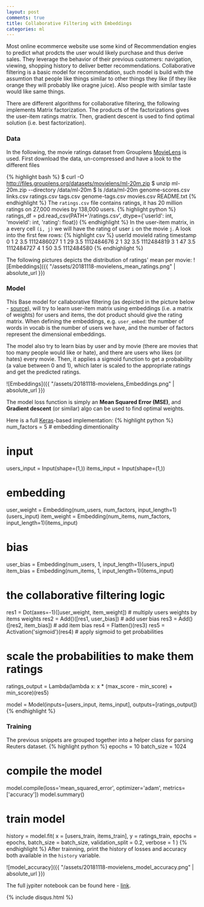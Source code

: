 ```yaml
---
layout: post
comments: true
title: Collaborative Filtering with Embeddings
categories: ml
---
```


Most online ecommerce website use some kind of Recommendation engies to predict what prodcts the user would likely purchase and thus derive sales. They leverage the behavior of their previous customers: navigation, viewing, shopping history to deliver better recommendations. Collaborative filtering is a basic model for recommendation, such model is build with the assumtion that people like things similar to other things they like (if they like orange they will probably like oragne juice). Also people with similar taste would like same things.

There are different algorithms for collaborative filtering, the following implements Matrix factorization. The products of the factorizations gives the user-item ratings matrix. Then, gradient descent is used to find optimal solution (i.e. best factorization).

### Data
In the following, the movie ratings dataset from Grouplens [MovieLens](https://grouplens.org/datasets/movielens/) is used. First download the data, un-compressed and have a look to the different files

{% highlight bash %}
$ curl -O http://files.grouplens.org/datasets/movielens/ml-20m.zip
$ unzip ml-20m.zip --directory /data/ml-20m
$ ls /data/ml-20m
genome-scores.csv  links.csv   ratings.csv  tags.csv
genome-tags.csv    movies.csv  README.txt
{% endhighlight %}
The `ratings.csv` file contains ratings, it has 20 million ratings on 27,000 movies by 138,000 users.
{% highlight python %}
ratings_df = pd.read_csv(PATH+'/ratings.csv', dtype={'userId': int, 'movieId': int, 'rating': float})
{% endhighlight %}
In the user-item matrix, in a every cell `(i, j)` we will have the rating of user `i` on the movie `j`. A look into the first few rows:
{% highlight csv %}
    userId	movieId	rating	timestamp
0	    1	    2	3.5	    1112486027
1	    1	    29	3.5	    1112484676
2	    1	    32	3.5	    1112484819
3	    1	    47	3.5	    1112484727
4	    1	    50	3.5	    1112484580
{% endhighlight %}

The following pictures depicts the distribution of ratings' mean per movie:
![Embeddings]({{ "/assets/20181118-movielens_mean_ratings.png" | absolute_url }})

### Model
This Base model for callaborative filtering (as depicted in the picture below - [source](https://towardsdatascience.com/various-implementations-of-collaborative-filtering-100385c6dfe0)), will try to learn user-item matrix using embeddings (i.e. a matrix of weights) for users and items, the dot product should give the rating matrix.
When defining the embeddings, e.g. `user_embed`: the number of words in vocab is the number of users we have, and the number of factors represent the dimensional embeddings.

The model also try to learn bias by user and by movie (there are movies that too many people would like or hate), and there are users who likes (or hates) every movie. Then, it applies a sigmoid function to get a probability (a value between 0 and 1), which later is scaled to the appropriate ratings and get the predicted ratings.

![Embeddings]({{ "/assets/20181118-movielens_Embeddings.png" | absolute_url }})

The model loss function is simply an **Mean Squared Error (MSE)**, and **Gradient descent** (or similar) algo can be used to find optimal weights.

Here is a full [Keras](https://keras.io)-based implementation:
{% highlight python %}
num_factors = 5 # embedding dimentionality

# input
users_input = Input(shape=(1,))
items_input = Input(shape=(1,))

# embedding
user_weight = Embedding(num_users, num_factors, input_length=1)(users_input)
item_weight = Embedding(num_items, num_factors, input_length=1)(items_input)

# bias
user_bias = Embedding(num_users, 1, input_length=1)(users_input)
item_bias = Embedding(num_items, 1, input_length=1)(items_input)

# the collaborative filtering logic
res1 = Dot(axes=-1)([user_weight, item_weight]) # multiply users weights by items weights
res2 = Add()([res1, user_bias])                 # add user bias
res3 = Add()([res2, item_bias])                 # add item bias
res4 = Flatten()(res3)
res5 = Activation('sigmoid')(res4)              # apply sigmoid to get probabilities
# scale the probabilities to make them ratings
ratings_output = Lambda(lambda x: x * (max_score - min_score) + min_score)(res5)

model = Model(inputs=[users_input, items_input], outputs=[ratings_output])
{% endhighlight %}

### Training
The previous snippets are grouped together into a helper class for parsing Reuters dataset.
{% highlight python %}
epochs                 = 10
batch_size             = 1024
# compile the model
model.compile(loss='mean_squared_error', optimizer='adam', metrics=['accuracy'])
model.summary()
# train model
history = model.fit(
    x                = [users_train, items_train],
    y                = ratings_train,
    epochs           = epochs,
    batch_size       = batch_size,
    validation_split = 0.2,
    verbose          = 1
)
{% endhighlight %}
After trainning, print the history of losses and accuracy both available in the `history` variable.

![model_accuracy]({{ "/assets/20181118-movielens_model_accuracy.png" | absolute_url }})

The full jypiter notebook can be found here - [link](https://github.com/dzlab/deepprojects/blob/master/collabfiltering/MovieLens%2BRatings%2B-%2BCollaborative%2BFiltering.ipynb).

{% include disqus.html %}
